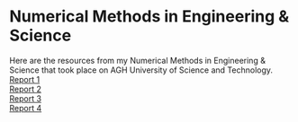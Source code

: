 # Numerical Methods in Engineering & Science
Here are the resources from my Numerical Methods in Engineering & Science that took place on AGH University of Science and Technology.  
<a href="https://github.com/LucasJezap/MOWNiT/report1.pdf"> Report 1  
<a href="https://github.com/LucasJezap/MOWNiT/report2.pdf"> Report 2  
<a href="https://github.com/LucasJezap/MOWNiT/report3.pdf"> Report 3  
<a href="https://github.com/LucasJezap/MOWNiT/report4.pdf"> Report 4  
